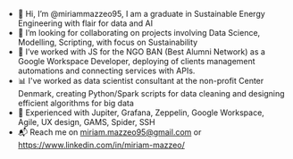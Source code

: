 - 👋 Hi, I’m @miriammazzeo95, I am a graduate in Sustainable Energy Engineering with flair for data and AI
- 👀 I’m looking for collaborating on projects involving Data Science, Modelling, Scripting, with focus on Sustainability 
- 📧 I’ve worked with JS for the NGO BAN (Best Alumni Network) as a Google Workspace Developer, deploying of clients management automations and connecting services with APIs.
- 📊 I've worked as data scientist consultant at the non-profit Center Denmark, creating Python/Spark scripts for data cleaning and designing efficient algorithms for big data
- 🔴 Experienced with Jupiter, Grafana, Zeppelin, Google Workspace, Agile, UX design, GAMS, Spider, SSH
- 📬 Reach me on miriam.mazzeo95@gmail.com or https://www.linkedin.com/in/miriam-mazzeo/

<!---
miriammazzeo95/miriammazzeo95 is a ✨ special ✨ repository because its `README.md` (this file) appears on your GitHub profile.
You can click the Preview link to take a look at your changes.
--->
